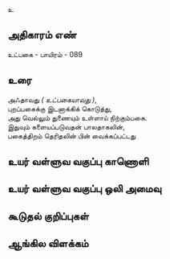 உ


## அதிகாரம் எண்

உட்பகை - பாயிரம் - 089 
## உரை

அஃதாவது _( உட்பகையாவது )_,  
புறப்பகைக்கு இடனாக்கிக் கொடுத்து,  
அது வெல்லும் துணையும் உள்ளாய் நிற்கும்பகை.  
இதுவும் களையப்படுவதன் பாலதாகலின்,  
பகைத்திறம் தெரிதலின் பின் வைக்கப்பட்டது

## உயர் வள்ளுவ வகுப்பு காணொளி


## உயர் வள்ளுவ வகுப்பு ஒலி அமைவு 


## கூடுதல் குறிப்புகள்


## ஆங்கில விளக்கம்

